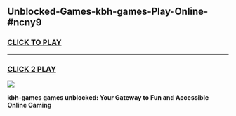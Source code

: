 
## Unblocked-Games-kbh-games-Play-Online-#ncny9
<h3>
<a href="https://premium.freeplayer.one?title=kbh-games&ref=27F">CLICK TO PLAY</a></h3>
<hr>

<h3>
<a href="https://premium.freeplayer.one?title=kbh-games&ref=27F">CLICK 2 PLAY</a>
  
</h3>

<a href="https://premium.freeplayer.one?title=kbh-games&ref=27F"><img src="https://clearcache.store/games.png"></a>


**kbh-games games unblocked: Your Gateway to Fun and Accessible Online Gaming**
